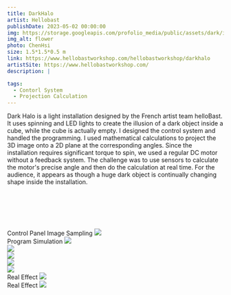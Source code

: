 ```yaml
---
title: DarkHalo
artist: Hellobast
publishDate: 2023-05-02 00:00:00
img: https://storage.googleapis.com/profolio_media/public/assets/dark/installation.jpg
img_alt: flower
photo: ChenHsi
size: 1.5*1.5*0.5 m
link: https://www.hellobastworkshop.com/hellobastworkshop/darkhalo
artistSite: https://www.hellobastworkshop.com/
description: |

tags:
  - Contorl System
  - Projection Calculation
---
```


Dark Halo is a light installation designed by the French artist team helloBast. It uses spinning and LED lights to create the illusion of a dark object inside a cube, while the cube is actually empty. I designed the control system and handled the programming. I used mathematical calculations to project the 3D image onto a 2D plane at the corresponding angles. Since the installation requires significant torque to spin, we used a regular DC motor without a feedback system. The challenge was to use sensors to calculate the motor's precise angle and then do the calculation at real time. For the audience, it appears as though a huge dark object is continually changing shape inside the installation.

<div class="gallery" style="    margin-top:100px;">

<div class="height withTitle" >
<span class="imgTitle">Control Panel Image Sampling</span>
<img style=""src="https://storage.googleapis.com/profolio_media/public/assets/dark/dark.gif">

</div>

<div class="height withTitle" >
<span class="imgTitle">Program Simulation</span>
<img style=""src="https://storage.googleapis.com/profolio_media/public/assets/dark/darkSimu.gif">

</div>

<div class="height " >
<img style=""src="https://storage.googleapis.com/profolio_media/public/assets/dark/work.jpg">
</div>

<div class="heigh" >
<img style=""src="https://storage.googleapis.com/profolio_media/public/assets/dark/work2.jpg">
</div>

<div class="height " >
<img style=""src="https://storage.googleapis.com/profolio_media/public/assets/dark/work1.jpg">
</div>
<div class="height" >
<img style=""src="https://storage.googleapis.com/profolio_media/public/assets/dark/artist.jpg">
</div>

<div class="height withTitle" >
<span class="imgTitle">Real Effect</span>
<img style=""src="https://storage.googleapis.com/profolio_media/public/assets/dark/effect.gif">

</div>

<div class="height withTitle" >
<span class="imgTitle">Real Effect</span>
<img style=""src="https://storage.googleapis.com/profolio_media/public/assets/dark/show.gif">
</div>

</div>
